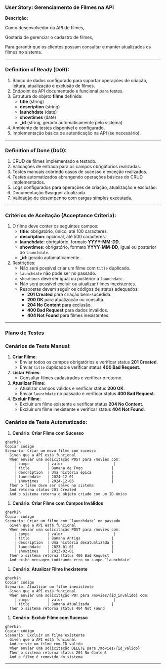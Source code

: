 ### **User Story: Gerenciamento de Filmes na API**

**Descrição:**

Como desenvolvedor da API de filmes,

Gostaria de gerenciar o cadastro de filmes,

Para garantir que os clientes possam consultar e manter atualizados os filmes no sistema.

---

### **Definition of Ready (DoR):**

1. Banco de dados configurado para suportar operações de criação, leitura, atualização e exclusão de filmes.
2. Endpoint da API documentado e funcional para testes.
3. Estrutura do objeto **filme** definida:
    - **title** (string)
    - **description** (string)
    - **launchdate** (date)
    - **showtimes** (date)
    - **_id** (string, gerado automaticamente pelo sistema).
4. Ambiente de testes disponível e configurado.
5. Implementação básica de autenticação na API (se necessário).

---

### **Definition of Done (DoD):**

1. CRUD de filmes implementado e testado.
2. Validações de entrada para os campos obrigatórios realizadas.
3. Testes manuais cobrindo casos de sucesso e exceção realizados.
4. Testes automatizados abrangendo operações básicas do CRUD implementados.
5. Logs configurados para operações de criação, atualização e exclusão.
6. Documentação Swagger atualizada.
7. Validação de desempenho com cargas simples executada.

---

### **Critérios de Aceitação (Acceptance Criteria):**

1. O filme deve conter os seguintes campos:
    - **title**: obrigatório, único, até 100 caracteres.
    - **description**: opcional, até 500 caracteres.
    - **launchdate**: obrigatório, formato **YYYY-MM-DD**.
    - **showtimes**: obrigatório, formato **YYYY-MM-DD**, igual ou posterior ao `launchdate`.
    - **_id**: gerado automaticamente.
2. Restrições:
    - Não será possível criar um filme com `title` duplicado.
    - `launchdate` não pode ser no passado.
    - `showtimes` deve ser igual ou posterior a `launchdate`.
    - Não será possível excluir ou atualizar filmes inexistentes.
    - Respostas devem seguir os códigos de status adequados:
        - **201 Created** para criação bem-sucedida.
        - **200 OK** para atualização ou consulta.
        - **204 No Content** para exclusão.
        - **400 Bad Request** para dados inválidos.
        - **404 Not Found** para filmes inexistentes.

---

### **Plano de Testes**

### **Cenários de Teste Manual:**

1. **Criar Filme**:
    - Enviar todos os campos obrigatórios e verificar status **201 Created**.
    - Enviar `title` duplicado e verificar status **400 Bad Request**.
2. **Listar Filmes**:
    - Consultar filmes cadastrados e verificar o retorno.
3. **Atualizar Filme**:
    - Atualizar campos válidos e verificar status **200 OK**.
    - Enviar `launchdate` no passado e verificar status **400 Bad Request**.
4. **Excluir Filme**:
    - Excluir um filme existente e verificar status **204 No Content**.
    - Excluir um filme inexistente e verificar status **404 Not Found**.

### **Cenários de Teste Automatizado:**

1. **Cenário: Criar Filme com Sucesso**

```gherkin
gherkin
Copiar código
Scenario: Criar um novo filme com sucesso
  Given que a API está funcional
  When enviar uma solicitação POST para /movies com:
    | campo        | valor                       |
    | title        | Banana de Fogo             |
    | description  | Uma história épica         |
    | launchdate   | 2024-12-01                 |
    | showtimes    | 2024-12-05                 |
  Then o filme deve ser salvo no sistema
  And retorna status 201 Created
  And o sistema retorna o objeto criado com um ID único

```

1. **Cenário: Criar Filme com Campos Inválidos**

```gherkin
gherkin
Copiar código
Scenario: Criar um filme com `launchdate` no passado
  Given que a API está funcional
  When enviar uma solicitação POST para /movies com:
    | campo        | valor                       |
    | title        | Banana Antiga              |
    | description  | Uma história desatualizada |
    | launchdate   | 2023-01-01                 |
    | showtimes    | 2023-02-01                 |
  Then o sistema retorna status 400 Bad Request
  And exibe mensagem indicando erro no campo `launchdate`

```

1. **Cenário: Atualizar Filme Inexistente**

```gherkin
gherkin
Copiar código
Scenario: Atualizar um filme inexistente
  Given que a API está funcional
  When enviar uma solicitação PUT para /movies/{id_invalido} com:
    | campo        | valor                       |
    | title        | Banana Atualizada          |
  Then o sistema retorna status 404 Not Found

```

1. **Cenário: Excluir Filme com Sucesso**

```gherkin
gherkin
Copiar código
Scenario: Excluir um filme existente
  Given que a API está funcional
  And existe um filme com ID válido
  When enviar uma solicitação DELETE para /movies/{id_valido}
  Then o sistema retorna status 204 No Content
  And o filme é removido do sistema

```

---